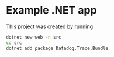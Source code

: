 # Example .NET app

This project was created by running
```sh
dotnet new web -n src
cd src
dotnet add package Datadog.Trace.Bundle
```
